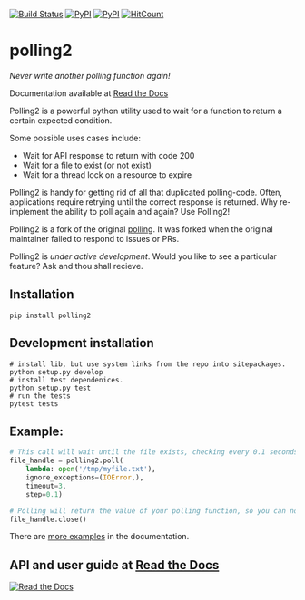 [![Build Status](https://travis-ci.com/ddmee/polling2.svg?branch=master)](https://travis-ci.org/ddmee/polling2)
[![PyPI](https://img.shields.io/pypi/dm/polling2.svg)]()
[![PyPI](https://img.shields.io/pypi/v/polling2.svg)]()
[![HitCount](http://hits.dwyl.io/ddmee/polling2.svg)](http://hits.dwyl.io/ddmee/polling2)

# polling2

_Never write another polling function again!_

Documentation available at [Read the Docs](https://polling2.readthedocs.io)

Polling2 is a powerful python utility used to wait for a function to return a certain expected condition.

Some possible uses cases include:

- Wait for API response to return with code 200
- Wait for a file to exist (or not exist)
- Wait for a thread lock on a resource to expire

Polling2 is handy for getting rid of all that duplicated polling-code. Often, applications require retrying until the correct response is returned. Why re-implement the ability to poll again and again? Use Polling2!

Polling2 is a fork of the original [polling](https://github.com/justiniso/polling). It was forked when the original maintainer failed to respond to issues or PRs. 

Polling2 is _under active development_. Would you like to see a particular feature? Ask and thou shall recieve.

## Installation

```
pip install polling2
```

## Development installation

```shell
# install lib, but use system links from the repo into sitepackages.
python setup.py develop
# install test dependenices.
python setup.py test
# run the tests
pytest tests
```

## Example:

```python
# This call will wait until the file exists, checking every 0.1 seconds and stopping after 3 seconds have elapsed
file_handle = polling2.poll(
    lambda: open('/tmp/myfile.txt'),
    ignore_exceptions=(IOError,),
    timeout=3,
    step=0.1)

# Polling will return the value of your polling function, so you can now interact with it
file_handle.close()
```

There are [more examples](https://polling2.readthedocs.io/en/latest/examples) in the documentation.

## API and user guide at [Read the Docs](https://polling2.readthedocs.io)

[![Read the Docs](https://raw.githubusercontent.com/ddmee/polling2/master/ext/read_the_docs.png)](https://polling2.readthedocs.io)
